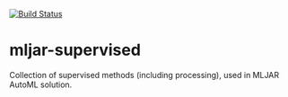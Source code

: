 [![Build Status](https://travis-ci.org/mljar/mljar-supervised.svg?branch=master)](https://travis-ci.org/mljar/mljar-supervised)

# mljar-supervised
Collection of supervised methods (including processing), used in MLJAR AutoML solution.
